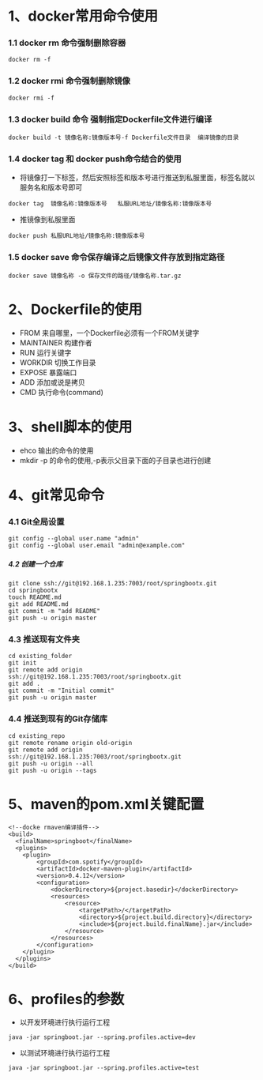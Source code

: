 
# 1、docker常用命令使用
### 1.1 docker rm 命令强制删除容器
```
docker rm -f
```

### 1.2 docker rmi 命令强制删除镜像
```
docker rmi -f
```

### 1.3 docker build 命令 强制指定Dockerfile文件进行编译
```
docker build -t 镜像名称:镜像版本号-f Dockerfile文件目录  编译镜像的目录
```

### 1.4 docker tag 和 docker push命令结合的使用

* 将镜像打一下标签，然后安照标签和版本号进行推送到私服里面，标签名就以服务名和版本号即可      

```
docker tag  镜像名称:镜像版本号   私服URL地址/镜像名称:镜像版本号    
```

* 推镜像到私服里面

```
docker push 私服URL地址/镜像名称:镜像版本号
```
	
### 1.5  docker save 命令保存编译之后镜像文件存放到指定路径

```
docker save 镜像名称 -o 保存文件的路径/镜像名称.tar.gz
```


# 2、Dockerfile的使用
* FROM 来自哪里，一个Dockerfile必须有一个FROM关键字
* MAINTAINER 构建作者
* RUN  运行关键字
* WORKDIR 切换工作目录
* EXPOSE 暴露端口
* ADD 添加或说是拷贝
* CMD 执行命令(command)



# 3、shell脚本的使用
* ehco 输出的命令的使用
* mkdir -p 的命令的使用,-p表示父目录下面的子目录也进行创建


# 4、git常见命令
### 4.1 Git全局设置
```
git config --global user.name "admin"
git config --global user.email "admin@example.com"
```

##### 4.2 创建一个仓库
```
git clone ssh://git@192.168.1.235:7003/root/springbootx.git
cd springbootx
touch README.md
git add README.md
git commit -m "add README"
git push -u origin master
```

### 4.3 推送现有文件夹
```
cd existing_folder
git init
git remote add origin ssh://git@192.168.1.235:7003/root/springbootx.git
git add .
git commit -m "Initial commit"
git push -u origin master
```

### 4.4 推送到现有的Git存储库
```
cd existing_repo
git remote rename origin old-origin
git remote add origin ssh://git@192.168.1.235:7003/root/springbootx.git
git push -u origin --all
git push -u origin --tags
```

# 5、maven的pom.xml关键配置
```
<!--docke rmaven编译插件-->
<build>
  <finalName>springboot</finalName>
  <plugins>
	<plugin>
		<groupId>com.spotify</groupId>
		<artifactId>docker-maven-plugin</artifactId>
		<version>0.4.12</version>
		<configuration>
			<dockerDirectory>${project.basedir}</dockerDirectory>
			<resources>
				<resource>
					<targetPath>/</targetPath>
					<directory>${project.build.directory}</directory>
					<include>${project.build.finalName}.jar</include>
				</resource>
			</resources>
		</configuration>
	</plugin>
  </plugins>
</build>
```

# 6、profiles的参数
* 以开发环境进行执行运行工程

```
java -jar springboot.jar --spring.profiles.active=dev
```

* 以测试环境进行执行运行工程

```
java -jar springboot.jar --spring.profiles.active=test
```


